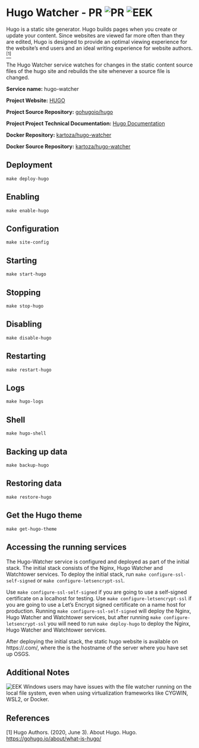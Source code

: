 # Hugo Watcher - PR ![PR](https://img.shields.io/badge/pr-green?style=for-the-badge) ![EEK](https://img.shields.io/badge/eek-F9E79F?style=for-the-badge)

Hugo is a static site generator. Hugo builds pages when you create or update your content. Since websites are viewed far more often than they are edited, Hugo is designed to provide an optimal viewing experience for the website’s end users and an ideal writing experience for website authors. [<sup>[1]</sup>](#1)

The Hugo Watcher service watches for changes in the static content source files of the hugo site and rebuilds the site whenever a source file is changed.

**Service name:** hugo-watcher

**Project Website:** [HUGO](https://gohugo.io/)

**Project Source Repository:** [gohugoio/hugo](https://github.com/gohugoio/hugo)

**Project Project Technical Documentation:** [Hugo Documentation](https://gohugo.io/documentation/)

**Docker Repository:** [kartoza/hugo-watcher](https://hub.docker.com/r/kartoza/hugo-watcher)

**Docker Source Repository:** [kartoza/hugo-watcher](https://github.com/kartoza/hugo-watcher)

## Deployment

```
make deploy-hugo
```

## Enabling

```
make enable-hugo
```

## Configuration 

```
make site-config
```

## Starting

```
make start-hugo
```

## Stopping

```
make stop-hugo
```

## Disabling

```
make disable-hugo
```

## Restarting

```
make restart-hugo
```

## Logs

```
make hugo-logs
```

## Shell

```
make hugo-shell
```

## Backing up data

```
make backup-hugo
```

## Restoring data

```
make restore-hugo
```

## Get the Hugo theme

```
make get-hugo-theme
```

## Accessing the running services

The Hugo-Watcher service is configured and deployed as part of the initial stack. The initial stack consists of the Nginx, Hugo Watcher and Watchtower services. To deploy the initial stack, run `make configure-ssl-self-signed` or `make configure-letsencrypt-ssl`.

Use `make configure-ssl-self-signed` if you are going to use a self-signed certificate on a localhost for testing. Use `make configure-letsencrypt-ssl` if you are going to use a Let’s Encrypt signed certificate on a name host for production. Running `make configure-ssl-self-signed` will deploy the Nginx, Hugo Watcher and Watchtower services, but after running `make configure-letsencrypt-ssl` you will need to run `make deploy-hugo` to deploy the Nginx, Hugo Watcher and Watchtower services.

After deploying the initial stack, the static hugo website is available on https://<server name>.com/, where the <server name> is the hostname of the server where you have set up OSGS.

## Additional Notes

![EEK](https://img.shields.io/badge/eek-F9E79F?style=for-the-badge) Windows users may have issues with the file watcher running on the local file system, even when using virtualization frameworks like CYGWIN, WSL2, or Docker.

## References

<a id="1">[1]</a> Hugo Authors. (2020, June 3). About Hugo. Hugo. https://gohugo.io/about/what-is-hugo/
